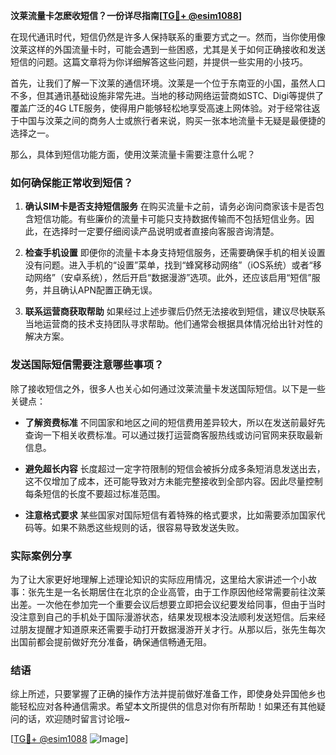 **汶莱流量卡怎麽收短信？一份详尽指南[[TG💪+ @esim1088](https://t.me/s/esim1088)]**

在现代通讯时代，短信仍然是许多人保持联系的重要方式之一。然而，当你使用像汶莱这样的外国流量卡时，可能会遇到一些困惑，尤其是关于如何正确接收和发送短信的问题。这篇文章将为你详细解答这些问题，并提供一些实用的小技巧。

首先，让我们了解一下汶莱的通信环境。汶莱是一个位于东南亚的小国，虽然人口不多，但其通讯基础设施非常先进。当地的移动网络运营商如STC、Digi等提供了覆盖广泛的4G LTE服务，使得用户能够轻松地享受高速上网体验。对于经常往返于中国与汶莱之间的商务人士或旅行者来说，购买一张本地流量卡无疑是最便捷的选择之一。

那么，具体到短信功能方面，使用汶莱流量卡需要注意什么呢？

### 如何确保能正常收到短信？

1. **确认SIM卡是否支持短信服务**
   在购买流量卡之前，请务必询问商家该卡是否包含短信功能。有些廉价的流量卡可能只支持数据传输而不包括短信业务。因此，在选择时一定要仔细阅读产品说明或者直接向客服咨询清楚。

2. **检查手机设置**
   即便你的流量卡本身支持短信服务，还需要确保手机的相关设置没有问题。进入手机的“设置”菜单，找到“蜂窝移动网络”（iOS系统）或者“移动网络”（安卓系统），然后开启“数据漫游”选项。此外，还应该启用“短信”服务，并且确认APN配置正确无误。

3. **联系运营商获取帮助**
   如果经过上述步骤后仍然无法接收到短信，建议尽快联系当地运营商的技术支持团队寻求帮助。他们通常会根据具体情况给出针对性的解决方案。

### 发送国际短信需要注意哪些事项？

除了接收短信之外，很多人也关心如何通过汶莱流量卡发送国际短信。以下是一些关键点：

- **了解资费标准**
  不同国家和地区之间的短信费用差异较大，所以在发送前最好先查询一下相关收费标准。可以通过拨打运营商客服热线或访问官网来获取最新信息。

- **避免超长内容**
  长度超过一定字符限制的短信会被拆分成多条短消息发送出去，这不仅增加了成本，还可能导致对方未能完整接收到全部内容。因此尽量控制每条短信的长度不要超过标准范围。

- **注意格式要求**
  某些国家对国际短信有着特殊的格式要求，比如需要添加国家代码等。如果不熟悉这些规则的话，很容易导致发送失败。

### 实际案例分享

为了让大家更好地理解上述理论知识的实际应用情况，这里给大家讲述一个小故事：张先生是一名长期居住在北京的企业高管，由于工作原因他经常需要前往汶莱出差。一次他在参加完一个重要会议后想要立即把会议纪要发给同事，但由于当时没注意到自己的手机处于国际漫游状态，结果发现根本没法顺利发送短信。后来经过朋友提醒才知道原来还需要手动打开数据漫游开关才行。从那以后，张先生每次出国前都会提前做好充分准备，确保通信畅通无阻。

### 结语

综上所述，只要掌握了正确的操作方法并提前做好准备工作，即使身处异国他乡也能轻松应对各种通信需求。希望本文所提供的信息对你有所帮助！如果还有其他疑问的话，欢迎随时留言讨论哦~

[[TG💪+ @esim1088](https://t.me/s/esim1088) ![Image](https://i.postimg.cc/4NQfJmqS/Snipaste-2025-05-13-00-14-12.png)]